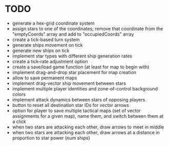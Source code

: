 # TODO

- generate a hex-grid coordinate system
- assign stars to one of the coordinates; remove that coordinate from the "emptyCoords" array and add to "occupiedCoords" array
- create a tick-based turn system
- generate ships movement on tick
- generate new ships on tick
- implement star types with different ship generation rates
- create a tick-rate adjustment option
- create a save/load game function (at least for map to begin with)
- implement drag-and-drop star placement for map creation
- allow to save permanent maps
- implement drag-vector ship movement between stars
- implement multiple player identities and zone-of-control background colors
- implement attack dynamics between stars of opposing players
- button to reset all destination star IDs for vector arrows
- option for player to save multiple tactical maps (set of vector assignments for a given map), name them, and switch between them at a click
- when two stars are attacking each other, draw arrows to meet in middle
- when two stars are attacking each other, draw arrows at a distance in proportion to star power (num ships)